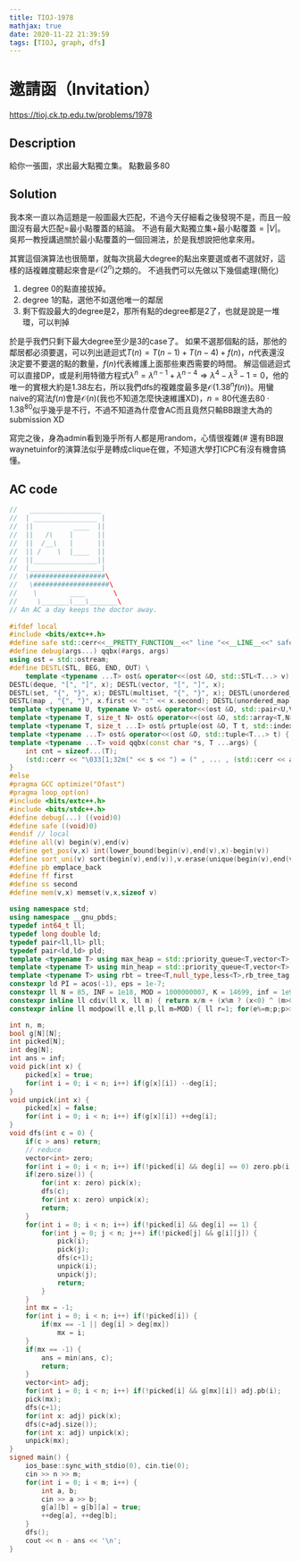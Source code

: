 ```yaml
---
title: TIOJ-1978
mathjax: true
date: 2020-11-22 21:39:59
tags: [TIOJ, graph, dfs]
---
```

# 邀請函（Invitation）
https://tioj.ck.tp.edu.tw/problems/1978

## Description
給你一張圖，求出最大點獨立集。
點數最多80

## Solution
我本來一直以為這題是一般圖最大匹配，不過今天仔細看之後發現不是，而且一般圖沒有最大匹配=最小點覆蓋的結論。
不過有最大點獨立集$+$最小點覆蓋$=|V|$。
吳邦一教授講過關於最小點覆蓋的一個回溯法，於是我想說把他拿來用。

其實這個演算法也很簡單，就每次挑最大degree的點出來要選或者不選就好，這樣的話複雜度聽起來會是$\mathcal{O}(2^n)$之類的。
不過我們可以先做以下幾個處理(簡化)
1. degree 0的點直接拔掉。
2. degree 1的點，選他不如選他唯一的鄰居
3. 剩下假設最大的degree是2，那所有點的degree都是2了，也就是說是一堆環，可以判掉

於是乎我們只剩下最大degree至少是3的case了。
如果不選那個點的話，那他的鄰居都必須要選，可以列出遞迴式$T(n) = T(n-1) + T(n-4) + f(n)$，$n$代表還沒決定要不要選的點的數量，$f(n)$代表維護上面那些東西需要的時間。
解這個遞迴式可以直接DP，或是利用特徵方程式$\lambda^n = \lambda^{n-1} + \lambda^{n-4} \Rightarrow \lambda^4 - \lambda^3 - 1 = 0$，他的唯一的實根大約是1.38左右，所以我們dfs的複雜度最多是$\mathcal{O}(1.38^n f(n))$。用蠻naive的寫法$f(n)$會是$\mathcal{O}(n)$(我也不知道怎麼快速維護XD)，$n=80$代進去$80 \cdot 1.38^{80}$似乎幾乎是不行，不過不知道為什麼會AC而且竟然只輸BB跟塗大為的submission XD

寫完之後，身為admin看到幾乎所有人都是用random，心情很複雜(#
還有BB跟waynetuinfor的演算法似乎是轉成clique在做，不知道大學打ICPC有沒有機會搞懂。

## AC code
```cpp
//   __________________
//  | ________________ |
//  ||          ____  ||
//  ||   /\    |      ||
//  ||  /__\   |      ||
//  || /    \  |____  ||
//  ||________________||
//  |__________________|
//  \###################\
//   \###################\
//    \        ____       \
//     \_______\___\_______\
// An AC a day keeps the doctor away.
 
#ifdef local
#include <bits/extc++.h>
#define safe std::cerr<<__PRETTY_FUNCTION__<<" line "<<__LINE__<<" safe\n"
#define debug(args...) qqbx(#args, args)
using ost = std::ostream;
#define DESTL(STL, BEG, END, OUT) \
    template <typename ...T> ost& operator<<(ost &O, std::STL<T...> v) { int f=0; for(auto x: v) O << (f++ ? ", " : BEG) << OUT; return O << END; }
DESTL(deque, "[", "]", x); DESTL(vector, "[", "]", x);
DESTL(set, "{", "}", x); DESTL(multiset, "{", "}", x); DESTL(unordered_set, "{", "}", x);
DESTL(map , "{", "}", x.first << ":" << x.second); DESTL(unordered_map , "{", "}", x.first << ":" << x.second);
template <typename U, typename V> ost& operator<<(ost &O, std::pair<U,V> p) { return O << '(' << p.first << ',' << p.second << ')'; }
template <typename T, size_t N> ost& operator<<(ost &O, std::array<T,N> a) { int f=0; for(T x: a) O << (f++ ? ", " : "[") << x; return O << "]"; }
template <typename T, size_t ...I> ost& prtuple(ost &O, T t, std::index_sequence<I...>) { return (..., (O << (I ? ", " : "(") << std::get<I>(t))), O << ")"; }
template <typename ...T> ost& operator<<(ost &O, std::tuple<T...> t) { return prtuple(O, t, std::make_index_sequence<sizeof...(T)>()); }
template <typename ...T> void qqbx(const char *s, T ...args) {
    int cnt = sizeof...(T);
    (std::cerr << "\033[1;32m(" << s << ") = (" , ... , (std::cerr << args << (--cnt ? ", " : ")\033[0m\n")));
}
#else
#pragma GCC optimize("Ofast")
#pragma loop_opt(on)
#include <bits/extc++.h>
#include <bits/stdc++.h>
#define debug(...) ((void)0)
#define safe ((void)0)
#endif // local
#define all(v) begin(v),end(v)
#define get_pos(v,x) int(lower_bound(begin(v),end(v),x)-begin(v))
#define sort_uni(v) sort(begin(v),end(v)),v.erase(unique(begin(v),end(v)),end(v))
#define pb emplace_back
#define ff first
#define ss second
#define mem(v,x) memset(v,x,sizeof v)
 
using namespace std;
using namespace __gnu_pbds;
typedef int64_t ll;
typedef long double ld;
typedef pair<ll,ll> pll;
typedef pair<ld,ld> pld;
template <typename T> using max_heap = std::priority_queue<T,vector<T>,less<T> >;
template <typename T> using min_heap = std::priority_queue<T,vector<T>,greater<T> >;
template <typename T> using rbt = tree<T,null_type,less<T>,rb_tree_tag,tree_order_statistics_node_update>;
constexpr ld PI = acos(-1), eps = 1e-7;
constexpr ll N = 85, INF = 1e18, MOD = 1000000007, K = 14699, inf = 1e9;
constexpr inline ll cdiv(ll x, ll m) { return x/m + (x%m ? (x<0) ^ (m>0) : 0); } // ceiling divide
constexpr inline ll modpow(ll e,ll p,ll m=MOD) { ll r=1; for(e%=m;p;p>>=1,e=e*e%m) if(p&1) r=r*e%m; return r; }

int n, m;
bool g[N][N];
int picked[N];
int deg[N];
int ans = inf;
void pick(int x) {
    picked[x] = true;
    for(int i = 0; i < n; i++) if(g[x][i]) --deg[i];
}
void unpick(int x) {
    picked[x] = false;
    for(int i = 0; i < n; i++) if(g[x][i]) ++deg[i];
}
void dfs(int c = 0) {
    if(c > ans) return;
    // reduce
    vector<int> zero;
    for(int i = 0; i < n; i++) if(!picked[i] && deg[i] == 0) zero.pb(i);
    if(zero.size()) {
        for(int x: zero) pick(x);
        dfs(c);
        for(int x: zero) unpick(x);
        return;
    }
    for(int i = 0; i < n; i++) if(!picked[i] && deg[i] == 1) {
        for(int j = 0; j < n; j++) if(!picked[j] && g[i][j]) {
            pick(i);
            pick(j);
            dfs(c+1);
            unpick(i);
            unpick(j);
            return;
        }
    }
    int mx = -1;
    for(int i = 0; i < n; i++) if(!picked[i]) {
        if(mx == -1 || deg[i] > deg[mx])
            mx = i;
    }
    if(mx == -1) {
        ans = min(ans, c);
        return;
    }
    vector<int> adj;
    for(int i = 0; i < n; i++) if(!picked[i] && g[mx][i]) adj.pb(i);
    pick(mx);
    dfs(c+1);
    for(int x: adj) pick(x);
    dfs(c+adj.size());
    for(int x: adj) unpick(x);
    unpick(mx);
}
signed main() {
    ios_base::sync_with_stdio(0), cin.tie(0);
    cin >> n >> m;
    for(int i = 0; i < m; i++) {
        int a, b;
        cin >> a >> b;
        g[a][b] = g[b][a] = true;
        ++deg[a], ++deg[b];
    }
    dfs();
    cout << n - ans << '\n';
}
```

